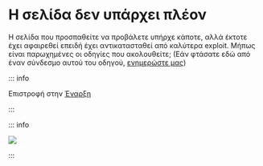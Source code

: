 # Η σελίδα δεν υπάρχει πλέον

Η σελίδα που προσπαθείτε να προβάλετε υπήρχε κάποτε, αλλά έκτοτε έχει αφαιρεθεί επειδή έχει αντικατασταθεί από καλύτερα exploit. Μήπως είναι παρωχημένες οι οδηγίες που ακολουθείτε; (Εάν φτάσατε εδώ από έναν σύνδεσμο αυτού του οδηγού, [ενημερώστε μας](https://github.com/hacks-guide/Guide_3DS/issues))

::: info

Επιστροφή στην [Έναρξη](get-started)

:::

::: info

![](https://http.cat/410)

:::
